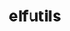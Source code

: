 ---
title: "elfutils"
layout: cache
categories: [package, develop-2024-01-28]
meta: {"versions": ["0.190"], "compilers": ["gcc@=11.1.0", "gcc@=11.3.0", "gcc@=11.4.0", "gcc@=7.3.1", "gcc@=7.5.0", "gcc@=9.4.0", "oneapi@=2024.0.0"], "oss": ["amzn2", "ubuntu18.04", "ubuntu20.04", "ubuntu22.04"], "platforms": ["linux"], "targets": ["aarch64", "neoverse_n1", "neoverse_v1", "neoverse_v2", "ppc64le", "x86_64_v3"], "stacks": ["data-vis-sdk", "e4s", "e4s-neoverse-v2", "e4s-neoverse_v1", "e4s-oneapi", "e4s-power", "e4s-rocm-external", "ml-linux-x86_64-cpu", "ml-linux-x86_64-cuda", "ml-linux-x86_64-rocm", "radiuss", "radiuss-aws", "radiuss-aws-aarch64", "root", "tutorial"], "num_specs": 12, "num_specs_by_stack": {"radiuss-aws-aarch64": 2, "root": 12, "radiuss-aws": 1, "radiuss": 1, "e4s-neoverse_v1": 1, "e4s-power": 1, "data-vis-sdk": 1, "e4s-rocm-external": 1, "e4s": 1, "e4s-neoverse-v2": 1, "ml-linux-x86_64-cuda": 1, "ml-linux-x86_64-cpu": 1, "ml-linux-x86_64-rocm": 1, "tutorial": 1, "e4s-oneapi": 1}}
spec_details: [{"hash": "fnyfuebtniqczj3pab5wqwq7f7ev7reo", "compiler": "gcc@=7.3.1", "versions": ["0.190"], "os": "amzn2", "platform": "linux", "target": "aarch64", "variants": ["build_system=autotools", "~debuginfod", "+exeprefix", "+nls"], "stacks": ["radiuss-aws-aarch64", "root"], "size": "-", "tarball": "https://binaries.spack.io/releases/develop-2024-01-28/build_cache/linux-amzn2-aarch64/gcc-7.3.1/elfutils-0.190/linux-amzn2-aarch64-gcc-7.3.1-elfutils-0.190-fnyfuebtniqczj3pab5wqwq7f7ev7reo.spack"}, {"hash": "k4cmg7jbjcrrbbqeyxiyt2442l57kyi6", "compiler": "gcc@=7.3.1", "versions": ["0.190"], "os": "amzn2", "platform": "linux", "target": "x86_64_v3", "variants": ["build_system=autotools", "~debuginfod", "+exeprefix", "+nls"], "stacks": ["root", "radiuss-aws"], "size": "-", "tarball": "https://binaries.spack.io/releases/develop-2024-01-28/build_cache/linux-amzn2-x86_64_v3/gcc-7.3.1/elfutils-0.190/linux-amzn2-x86_64_v3-gcc-7.3.1-elfutils-0.190-k4cmg7jbjcrrbbqeyxiyt2442l57kyi6.spack"}, {"hash": "zlm2uabjyiv6mphqe3w6l2uxywroag3o", "compiler": "gcc@=7.5.0", "versions": ["0.190"], "os": "ubuntu18.04", "platform": "linux", "target": "x86_64_v3", "variants": ["build_system=autotools", "~debuginfod", "+exeprefix", "+nls"], "stacks": ["root", "radiuss"], "size": "-", "tarball": "https://binaries.spack.io/releases/develop-2024-01-28/build_cache/linux-ubuntu18.04-x86_64_v3/gcc-7.5.0/elfutils-0.190/linux-ubuntu18.04-x86_64_v3-gcc-7.5.0-elfutils-0.190-zlm2uabjyiv6mphqe3w6l2uxywroag3o.spack"}, {"hash": "zlm56phroosby4tvso6tf7v42wpetfde", "compiler": "gcc@=7.3.1", "versions": ["0.190"], "os": "amzn2", "platform": "linux", "target": "neoverse_n1", "variants": ["build_system=autotools", "~debuginfod", "+exeprefix", "+nls"], "stacks": ["radiuss-aws-aarch64", "root"], "size": "-", "tarball": "https://binaries.spack.io/releases/develop-2024-01-28/build_cache/linux-amzn2-neoverse_n1/gcc-7.3.1/elfutils-0.190/linux-amzn2-neoverse_n1-gcc-7.3.1-elfutils-0.190-zlm56phroosby4tvso6tf7v42wpetfde.spack"}, {"hash": "syflrb233ew5tyhpma3fmu2axpjxk2fq", "compiler": "gcc@=11.4.0", "versions": ["0.190"], "os": "ubuntu20.04", "platform": "linux", "target": "neoverse_v1", "variants": ["build_system=autotools", "~debuginfod", "+exeprefix", "~nls"], "stacks": ["root", "e4s-neoverse_v1"], "size": "-", "tarball": "https://binaries.spack.io/releases/develop-2024-01-28/build_cache/linux-ubuntu20.04-neoverse_v1/gcc-11.4.0/elfutils-0.190/linux-ubuntu20.04-neoverse_v1-gcc-11.4.0-elfutils-0.190-syflrb233ew5tyhpma3fmu2axpjxk2fq.spack"}, {"hash": "clngf5ct5cushf32ymfa7p5zqzrarl6g", "compiler": "gcc@=9.4.0", "versions": ["0.190"], "os": "ubuntu20.04", "platform": "linux", "target": "ppc64le", "variants": ["build_system=autotools", "~debuginfod", "+exeprefix", "~nls"], "stacks": ["e4s-power", "root"], "size": "-", "tarball": "https://binaries.spack.io/releases/develop-2024-01-28/build_cache/linux-ubuntu20.04-ppc64le/gcc-9.4.0/elfutils-0.190/linux-ubuntu20.04-ppc64le-gcc-9.4.0-elfutils-0.190-clngf5ct5cushf32ymfa7p5zqzrarl6g.spack"}, {"hash": "54ttxyybrnpc6ea6madkrewmxtrxlub6", "compiler": "gcc@=11.1.0", "versions": ["0.190"], "os": "ubuntu20.04", "platform": "linux", "target": "x86_64_v3", "variants": ["build_system=autotools", "~debuginfod", "+exeprefix", "+nls"], "stacks": ["data-vis-sdk", "root"], "size": "-", "tarball": "https://binaries.spack.io/releases/develop-2024-01-28/build_cache/linux-ubuntu20.04-x86_64_v3/gcc-11.1.0/elfutils-0.190/linux-ubuntu20.04-x86_64_v3-gcc-11.1.0-elfutils-0.190-54ttxyybrnpc6ea6madkrewmxtrxlub6.spack"}, {"hash": "h5witw2gqyr34tznllkmcggymemvbm4e", "compiler": "gcc@=11.4.0", "versions": ["0.190"], "os": "ubuntu20.04", "platform": "linux", "target": "x86_64_v3", "variants": ["build_system=autotools", "~debuginfod", "+exeprefix", "~nls"], "stacks": ["e4s-rocm-external", "root", "e4s"], "size": "-", "tarball": "https://binaries.spack.io/releases/develop-2024-01-28/build_cache/linux-ubuntu20.04-x86_64_v3/gcc-11.4.0/elfutils-0.190/linux-ubuntu20.04-x86_64_v3-gcc-11.4.0-elfutils-0.190-h5witw2gqyr34tznllkmcggymemvbm4e.spack"}, {"hash": "ztgjvux3yl7ve6cl4ckxyepsswketg2f", "compiler": "gcc@=11.4.0", "versions": ["0.190"], "os": "ubuntu22.04", "platform": "linux", "target": "neoverse_v2", "variants": ["build_system=autotools", "~debuginfod", "+exeprefix", "~nls"], "stacks": ["e4s-neoverse-v2", "root"], "size": "-", "tarball": "https://binaries.spack.io/releases/develop-2024-01-28/build_cache/linux-ubuntu22.04-neoverse_v2/gcc-11.4.0/elfutils-0.190/linux-ubuntu22.04-neoverse_v2-gcc-11.4.0-elfutils-0.190-ztgjvux3yl7ve6cl4ckxyepsswketg2f.spack"}, {"hash": "m2rdb5ftef7pxmwsafeszpovak46zrxs", "compiler": "gcc@=11.3.0", "versions": ["0.190"], "os": "ubuntu22.04", "platform": "linux", "target": "x86_64_v3", "variants": ["build_system=autotools", "~debuginfod", "+exeprefix", "+nls"], "stacks": ["ml-linux-x86_64-cuda", "ml-linux-x86_64-cpu", "ml-linux-x86_64-rocm", "root"], "size": "-", "tarball": "https://binaries.spack.io/releases/develop-2024-01-28/build_cache/linux-ubuntu22.04-x86_64_v3/gcc-11.3.0/elfutils-0.190/linux-ubuntu22.04-x86_64_v3-gcc-11.3.0-elfutils-0.190-m2rdb5ftef7pxmwsafeszpovak46zrxs.spack"}, {"hash": "qfnmosh32ysesx46r42d2i6hqqgysoki", "compiler": "gcc@=11.4.0", "versions": ["0.190"], "os": "ubuntu22.04", "platform": "linux", "target": "x86_64_v3", "variants": ["build_system=autotools", "~debuginfod", "+exeprefix", "+nls"], "stacks": ["tutorial", "root"], "size": "-", "tarball": "https://binaries.spack.io/releases/develop-2024-01-28/build_cache/linux-ubuntu22.04-x86_64_v3/gcc-11.4.0/elfutils-0.190/linux-ubuntu22.04-x86_64_v3-gcc-11.4.0-elfutils-0.190-qfnmosh32ysesx46r42d2i6hqqgysoki.spack"}, {"hash": "kkhiqaiboaljtwlzx3mdo5fjkbk5slia", "compiler": "oneapi@=2024.0.0", "versions": ["0.190"], "os": "ubuntu22.04", "platform": "linux", "target": "x86_64_v3", "variants": ["build_system=autotools", "~debuginfod", "+exeprefix", "~nls"], "stacks": ["e4s-oneapi", "root"], "size": "-", "tarball": "https://binaries.spack.io/releases/develop-2024-01-28/build_cache/linux-ubuntu22.04-x86_64_v3/oneapi-2024.0.0/elfutils-0.190/linux-ubuntu22.04-x86_64_v3-oneapi-2024.0.0-elfutils-0.190-kkhiqaiboaljtwlzx3mdo5fjkbk5slia.spack"}]
---